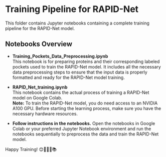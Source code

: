 # Training Pipeline for RAPID-Net

This folder contains Jupyter notebooks containing a complete training pipeline for the RAPID-Net model.

## Notebooks Overview

- **Training_Pockets_Data_Preprocessing.ipynb**  
  This notebook is for preparing proteins and their corresponding labeled pockets used to train the RAPID-Net model. It includes all the necessary data preprocessing steps to ensure that the input data is properly formatted and ready for the RAPID-Net model training.

- **RAPID_Net_training.ipynb**  
  This notebook contains the actual process of training a RAPID-Net model on Google Colab.  
  **Note:** To train the RAPID-Net model, you do need access to an NVIDIA A100 GPU. Before starting the learning process, make sure you have the necessary hardware resources.

- **Follow instructions in the notebooks.**  Open the notebooks in Google Colab or your preferred Jupyter Notebook environment and run the notebooks sequentially to preprocess the data and train the RAPID-Net model.
   
Happy Training! 😊🏋️‍♂️💪📚

